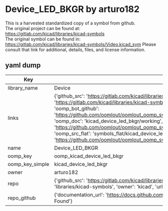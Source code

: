 # Device_LED_BKGR by arturo182  
This is a harvested standardized copy of a symbol from github.  
The original project can be found at:  
https://gitlab.com/kicad/libraries/kicad-symbols  
The original symbol can be found in:
https://gitlab.com/kicad/libraries/kicad-symbols/Video.kicad_sym
Please consult that link for additional, details, files, and license information.  
## yaml dump  
| Key | Value |  
| --- | --- |  
| library_name | Device |  
| links | {'github_src': 'https://gitlab.com/kicad/libraries/kicad-symbols/Video.kicad_sym', 'github_src_repo': 'https://gitlab.com/kicad/libraries/kicad-symbols', 'oomp_bot': 'kicad_device_led_bkgr/working', 'oomp_bot_github': 'https://github.com/oomlout/oomlout_oomp_symbol_bot/tree/main/kicad_device_led_bkgr/working', 'oomp_doc': 'kicad_device_led_bkgr/working', 'oomp_doc_github': 'https://github.com/oomlout/oomlout_oomp_symbol_doc/tree/main/kicad_device_led_bkgr/working', 'oomp_src_flat': 'symbols_flat/kicad_device_led_bkgr/working', 'oomp_src_flat_github': 'https://github.com/oomlout/oomlout_oomp_symbol_src/tree/main/kicad_device_led_bkgr/working'} |  
| name | Device_LED_BKGR |  
| oomp_key | oomp_kicad_device_led_bkgr |  
| oomp_key_simple | kicad_device_led_bkgr |  
| owner | arturo182 |  
| repo | {'github_src': 'https://gitlab.com/kicad/libraries/kicad-symbols/Video.kicad_sym', 'name': 'libraries/kicad-symbols', 'owner': 'kicad', 'url': 'https://gitlab.com/kicad/libraries/kicad-symbols'} |  
| repo_github | {'documentation_url': 'https://docs.github.com/rest/repos/repos#get-a-repository', 'message': 'Not Found'} |  

